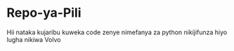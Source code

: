 # Repo-ya-Pili
Hii nataka kujaribu kuweka code zenye nimefanya za python nikijifunza hiyo lugha nikiwa Volvo
